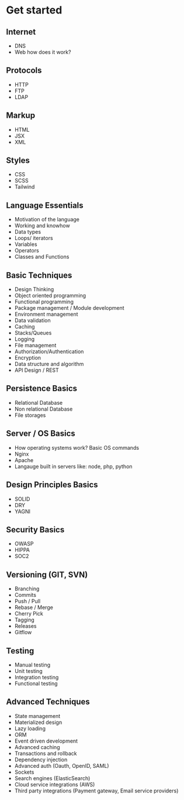 # Get started
## Internet
- DNS
- Web how does it work?
## Protocols
- HTTP
- FTP
- LDAP
## Markup
- HTML
- JSX
- XML
## Styles
- CSS
- SCSS
- Tailwind
## Language Essentials
- Motivation of the language
- Working and knowhow
- Data types
- Loops/ iterators
- Variables
- Operators
- Classes and Functions
## Basic Techniques
- Design Thinking
- Object oriented programming
- Functional programming
- Package management / Module development
- Environment management
- Data validation
- Caching
- Stacks/Queues
- Logging
- File management
- Authorization/Authentication
- Encryption
- Data structure and algorithm
- API Design / REST
## Persistence Basics
- Relational Database
- Non relational Database
- File storages
## Server / OS Basics
- How operating systems work? Basic OS commands
- Nginx
- Apache
- Langauge built in servers like: node, php, python
## Design Principles Basics
- SOLID
- DRY
- YAGNI
## Security Basics
- OWASP
- HIPPA
- SOC2
## Versioning (GIT, SVN)
- Branching
- Commits
- Push / Pull
- Rebase / Merge
- Cherry Pick
- Tagging
- Releases
- Gitflow
## Testing
- Manual testing
- Unit testing
- Integration testing
- Functional testing
## Advanced Techniques
- State management
- Materialized design
- Lazy loading
- ORM
- Event driven development
- Advanced caching
- Transactions and rollback
- Dependency injection
- Advanced auth (Oauth, OpenID, SAML)
- Sockets
- Search engines (ElasticSearch)
- Cloud service integrations (AWS)
- Third party integrations (Payment gateway, Email service providers)
